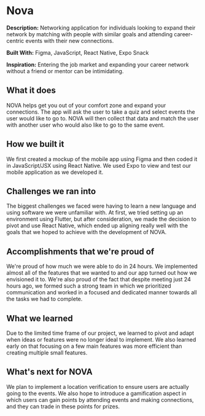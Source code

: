# Nova

**Description:** Networking application for individuals looking to expand their network by matching with people with similar goals and attending career-centric events with their new connections.

**Built With:** Figma, JavaScript, React Native, Expo Snack

**Inspiration:** Entering the job market and expanding your career network without a friend or mentor can be intimidating.

## What it does
NOVA helps get you out of your comfort zone and expand your connections. The app will ask the user to take a quiz and select events the user would like to go to. NOVA will then collect that data and match the user with another user who would also like to go to the same event.

## How we built it
We first created a mockup of the mobile app using Figma and then coded it in JavaScript/JSX using React Native. We used Expo to view and test our mobile application as we developed it.

## Challenges we ran into
The biggest challenges we faced were having to learn a new language and using software we were unfamiliar with. At first, we tried setting up an environment using Flutter, but after consideration, we made the decision to pivot and use React Native, which ended up aligning really well with the goals that we hoped to achieve with the development of NOVA.

## Accomplishments that we're proud of
We're proud of how much we were able to do in 24 hours. We implemented almost all of the features that we wanted to and our app turned out how we envisioned it to. We're also proud of the fact that despite meeting just 24 hours ago, we formed such a strong team in which we prioritized communication and worked in a focused and dedicated manner towards all the tasks we had to complete.

## What we learned
Due to the limited time frame of our project, we learned to pivot and adapt when ideas or features were no longer ideal to implement. ​We also learned early on that focusing on a few main features was more efficient than creating multiple small features.

## What's next for NOVA
We plan to implement a location verification to ensure users are actually going to the events. We also hope to introduce a gamification aspect in which users can gain points by attending events and making connections, and they can trade in these points for prizes.
